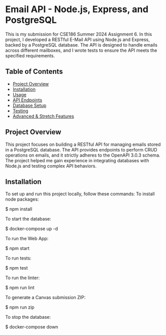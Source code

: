 # Email API - Node.js, Express, and PostgreSQL

This is my submission for CSE186 Summer 2024 Assignment 6. In this project, I developed a RESTful E-Mail API using Node.js and Express, backed by a PostgreSQL database. The API is designed to handle emails across different mailboxes, and I wrote tests to ensure the API meets the specified requirements.

## Table of Contents
- [Project Overview](#project-overview)
- [Installation](#installation)
- [Usage](#usage)
- [API Endpoints](#api-endpoints)
- [Database Setup](#database-setup)
- [Testing](#testing)
- [Advanced & Stretch Features](#advanced--stretch-features)

## Project Overview
This project focuses on building a RESTful API for managing emails stored in a PostgreSQL database. The API provides endpoints to perform CRUD operations on emails, and it strictly adheres to the OpenAPI 3.0.3 schema. The project helped me gain experience in integrating databases with Node.js and testing complex API behaviors.

## Installation
To set up and run this project locally, follow these commands:
To install node packages:

  $ npm install

To start the database: 

  $ docker-compose up -d

To run the Web App: 

  $ npm start

To run tests: 

  $ npm test

To run the linter: 

  $ npm run lint

To generate a Canvas submission ZIP: 

  $ npm run zip

To stop the database: 

  $ docker-compose down
